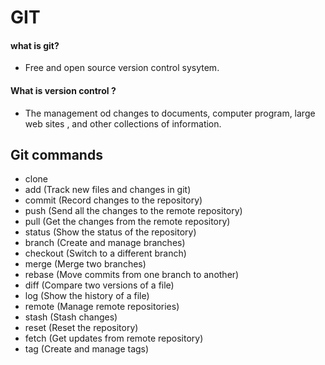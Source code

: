 # GIT

#### what is git?
- Free and open source version control sysytem.

#### What is version control ?
- The management od changes to documents, computer program, large web sites , and other collections of information.


## Git commands

- clone
- add (Track new files and changes in git)
- commit (Record changes to the repository)
- push (Send all the changes to the remote repository)
- pull (Get the changes from the remote repository)
- status (Show the status of the repository)
- branch (Create and manage branches)
- checkout (Switch to a different branch)
- merge (Merge two branches)
- rebase (Move commits from one branch to another)
- diff (Compare two versions of a file)
- log (Show the history of a file)
- remote (Manage remote repositories)
- stash (Stash changes)
- reset (Reset the repository)
- fetch (Get updates from remote repository)
- tag (Create and manage tags)

